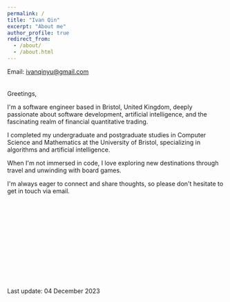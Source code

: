 ```yaml
---
permalink: /
title: "Ivan Qin"
excerpt: "About me"
author_profile: true
redirect_from: 
  - /about/
  - /about.html
---
```


Email: ivanqinyu@gmail.com
<br/>
<br/>
<br/>
Greetings,

I'm a software engineer based in Bristol, United Kingdom, deeply passionate about software development, artificial intelligence, and the fascinating realm of financial quantitative trading.

I completed my undergraduate and postgraduate studies in Computer Science and Mathematics at the University of Bristol, specializing in algorithms and artificial intelligence.

When I'm not immersed in code, I love exploring new destinations through travel and unwinding with board games.

I'm always eager to connect and share thoughts, so please don't hesitate to get in touch via email.

<br/>
<br/>
<br/>
<br/>
<br/>
<br/>
<br/>
<br/>
<br/>
<br/>
<br/>

Last update: 04 December 2023